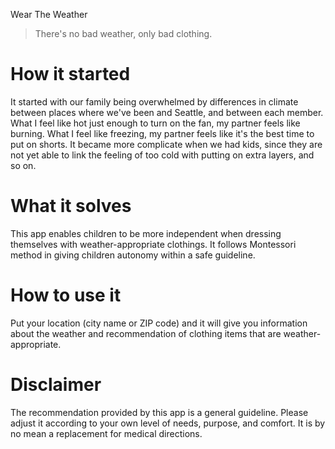 Wear The Weather
> There's no bad weather, only bad clothing.

# How it started
It started with our family being overwhelmed by differences in climate between places where we've been and Seattle, and between each member.
What I feel like hot just enough to turn on the fan, my partner feels like burning. 
What I feel like freezing, my partner feels like it's the best time to put on shorts.
It became more complicate when we had kids, since they are not yet able to link the feeling of too cold with putting on extra layers, and so on.

# What it solves
This app enables children to be more independent when dressing themselves with weather-appropriate clothings.
It follows Montessori method in giving children autonomy within a safe guideline.

# How to use it
Put your location (city name or ZIP code) and it will give you information about the weather and recommendation of clothing items that are weather-appropriate.

# Disclaimer
The recommendation provided by this app is a general guideline. Please adjust it according to your own level of needs, purpose, and comfort. It is by no mean a replacement for medical directions.  

